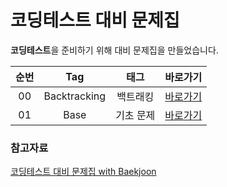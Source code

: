 # 코딩테스트 대비 문제집


**코딩테스트**을 준비하기 위해 대비 문제집을 만들었습니다.

| 순번 | Tag                          | 태그                | 바로가기    | 
| :--: | :--------------------------: | :-----------------: | :------:  |
| 00 | Backtracking | 백트래킹 | [바로가기](./backtracking/README.md) |
| 01 | Base | 기초 문제 | [바로가기](./base/README.md) |

### 참고자료
[코딩테스트 대비 문제집 with Baekjoon](https://github.com/tony9402/baekjoon)
